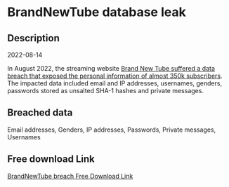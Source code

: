 # BrandNewTube database leak

## Description

2022-08-14

In August 2022, the streaming website <a href="https://unitynewsnetwork.co.uk/streaming-site-brand-new-tube-sees-massive-data-breach-with-ip-addresses-and-names-of-users-revealed/" target="_blank" rel="noopener">Brand New Tube suffered a data breach that exposed the personal information of almost 350k subscribers</a>. The impacted data included email and IP addresses, usernames, genders,  passwords stored as unsalted SHA-1 hashes and private messages.

## Breached data

Email addresses, Genders, IP addresses, Passwords, Private messages, Usernames

## Free download Link

[BrandNewTube breach Free Download Link](https://link-to.net/1229997/947.9206849446022/dynamic/?r=aHR0cHM6Ly93d3cubWVkaWFmaXJlLmNvbS92aWV3LzlmYXkxNHR0WldnSGhldS9icmFuZG5ld3R1YmUuY29tL2ZpbGU=)